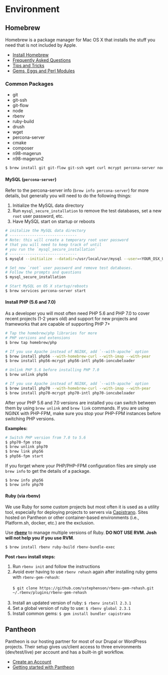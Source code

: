 # Environment

## Homebrew

Homebrew is a package manager for Mac OS X that installs the stuff you need that is not included by Apple.

  * [Install Homebrew](https://github.com/Homebrew/brew/blob/master/docs/Installation.md)
  * [Frequently Asked Questions](https://github.com/Homebrew/brew/blob/master/docs/FAQ.md)
  * [Tips and Tricks](https://github.com/Homebrew/brew/blob/master/docs/Tips-N'-Tricks.md)
  * [Gems, Eggs and Perl Modules](https://github.com/Homebrew/brew/blob/master/docs/Gems,-Eggs-and-Perl-Modules.md)

### Common Packages

  * git
  * git-ssh
  * git-flow
  * node
  * rbenv
  * ruby-build
  * drush
  * wget
  * percona-server
  * cmake
  * composer
  * n98-magerun
  * n98-magerun2

```bash
$ brew install git git-flow git-ssh wget curl mcrypt percona-server node composer drush n98-magerun n98-magerun2
```

#### MySQL (`percona-server`)

Refer to the percona-server info (`brew info percona-server`) for more details, but generally you will need to do the following things:

1. Initialize the MySQL data directory
2. Run `mysql_secure_installation` to remove the test databases, set a new `root` user password, etc.
3. Have MySQL start on startup or reboots

```bash
# initalize the MySQL data directory
# ------------------------------
# Note: this will create a temporary root user password
# that you will need to keep track of until
# you run the `mysql_secure_installation`
# ------------------------------
$ mysqld --initialize --datadir=/usr/local/var/mysql --user=<YOUR_OSX_USER_HERE>

# Set new `root` user password and remove test databases.
# Follow the prompts and questions
$ mysql_secure_installation

# Start MySQL on OS X startup/reboots
$ brew services percona-server start
```

#### Install PHP (5.6 and 7.0)

As a developer you will most often need PHP 5.6 and PHP 7.0 to cover recent projects (1-2 years old) and support for new projects and frameworks that are capable of supporting PHP 7+

```bash
# Tap the homebrew/php libraries for more
# PHP versions and extensions
$ brew tap homebrew/php

# If you use Apache instead of NGINX, add `--with-apache` option
$ brew install php56 --with-homebrew-curl --with-imap --with-pear
$ brew install php56-mcrypt php56-intl php56-ioncubeloader

# Unlink PHP 5.6 before installing PHP 7.0
$ brew unlink php56

# If you use Apache instead of NGINX, add `--with-apache` option
$ brew install php70 --with-homebrew-curl --with-imap --with-pear
$ brew install php70-mcrypt php70-intl php70-ioncubeloader
```

After your PHP 5.6 and 7.0 versions are installed you can switch between them by using `brew unlink` and `brew link` commands. If you are using NGINX with PHP-FPM, make sure you stop your PHP-FPM instances before switching PHP versions.

**Examples:**

```bash
# Switch PHP version from 7.0 to 5.6
$ php70-fpm stop
$ brew unlink php70
$ brew link php56
$ php56-fpm start
```

If you forget where your PHP/PHP-FPM configuration files are simply use `brew info` to get the details of a package.

```
$ brew info php56
$ brew info php70
```

#### Ruby (via rbenv)

We use Ruby for some custom projects but most often it is used as a utility tool, especially for deploying projects to servers via [Capistrano](http://capistranorb.com/).  Sites hosted on Pantheon or other container-based environments (i.e., Platform.sh, docker, etc.) are the exclusion.

Use [**rbenv**](https://github.com/rbenv/rbenv) to manage multiple versions of Ruby. **DO NOT USE RVM.  Josh will not help you if you use RVM**.

```bash
$ brew install rbenv ruby-build rbenv-bundle-exec
```

**Post `rbenv` install steps:**

1. Run `rbenv init` and follow the instructions
2. Avoid ever having to use `rbenv rehash` again after installing ruby gems with `rbenv-gem-rehash`: <br/><br/> `$ git clone https://github.com/sstephenson/rbenv-gem-rehash.git ~/.rbenv/plugins/rbenv-gem-rehash`<br/><br/>
3. Install an updated version of ruby: `$ rbenv install 2.3.1`
4. Set a global version of ruby to use: `$ rbenv global 2.3.1`
4. Install common gems: `$ gem install bundler capistrano`


## Pantheon

Pantheon is our hosting partner for most of our Drupal or WordPress projects. Their setup gives us/client access to three environments (dev/test/live) per account and has a built-in git workflow.

  * [Create an Account](https://pantheon.io/register)
  * [Getting started with Pantheon](https://pantheon.io/docs/tags/getting-started)
